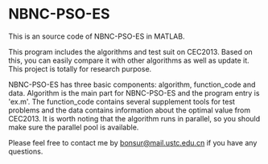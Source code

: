 # NBNC-PSO-ES
This is an source code of NBNC-PSO-ES in MATLAB. <br> 

This program includes the algorithms and test suit on CEC2013. Based on this, you can easily compare it with other algorithms as well as update it. This project is totally for research purpose.<br>

NBNC-PSO-ES has three basic components: algorithm, function_code and data. Algorithm is the main part for NBNC-PSO-ES and the program entry is 'ex.m'. The function_code contains several supplement tools for test problems and the data contains information about the optimal value  from CEC2013. It is worth noting that the algorithm runs in parallel, so you should make sure the parallel pool is available.<br>

Please feel free to contact me by bonsur@mail.ustc.edu.cn if you have any questions.
